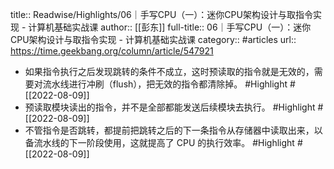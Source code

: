 title:: Readwise/Highlights/06｜手写CPU（一）：迷你CPU架构设计与取指令实现 - 计算机基础实战课
author:: [[彭东]]
full-title:: 06｜手写CPU（一）：迷你CPU架构设计与取指令实现 - 计算机基础实战课
category:: #articles
url:: https://time.geekbang.org/column/article/547921

- 如果指令执行之后发现跳转的条件不成立，这时预读取的指令就是无效的，需要对流水线进行冲刷（flush），把无效的指令都清除掉。 #Highlight #[[2022-08-09]]
- 预读取模块读出的指令，并不是全部都能发送后续模块去执行。 #Highlight #[[2022-08-09]]
- 不管指令是否跳转，都提前把跳转之后的下一条指令从存储器中读取出来，以备流水线的下一阶段使用，这就提高了 CPU 的执行效率。 #Highlight #[[2022-08-09]]